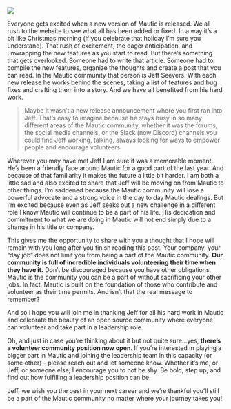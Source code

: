 ![](https://www.mautic.org/wp-content/uploads/2017/12/hands-1947915_1280-1024x576.jpg)


Everyone gets excited when a new version of Mautic is released. We all rush to the website to see what all has been added or fixed. In a way it’s a bit like Christmas morning (if you celebrate that holiday I’m sure you understand). That rush of excitement, the eager anticipation, and unwrapping the new features as you start to read. But there’s something that gets overlooked. Someone had to write that article. Someone had to compile the new features, organize the thoughts and create a post that you can read. In the Mautic community that person is Jeff Seevers. With each new release he works behind the scenes, taking a list of features and bug fixes and crafting them into a story. And we have all benefited from his hard work.



> Maybe it wasn’t a new release announcement where you first ran into Jeff. That’s easy to imagine because he stays busy in so many different areas of the Mautic community, whether it was the forums, the social media channels, or the Slack (now Discord) channels you could find Jeff working, talking, always looking for ways to empower people and encourage volunteers.

Wherever you may have met Jeff I am sure it was a memorable moment. He’s been a friendly face around Mautic for a good part of the last year. And because of that familiarity it makes the future a little bit harder. I am both a little sad and also excited to share that Jeff will be moving on from Mautic to other things. I’m saddened because the Mautic community will lose a powerful advocate and a strong voice in the day to day Mautic dealings. But I’m excited because even as Jeff seeks out a new challenge in a different role I know Mautic will continue to be a part of his life. His dedication and commitment to what we are doing in Mautic will not end simply due to a change in his title or company.

This gives me the opportunity to share with you a thought that I hope will remain with you long after you finish reading this post. Your company, your “day job” does not limit you from being a part of the Mautic community. **Our community is full of incredible individuals volunteering their time when they have it.** Don’t be discouraged because you have other obligations. Mautic is the community you can be a part of without sacrificing your other jobs. In fact, Mautic is built on the foundation of those who contribute and volunteer as their time permits. And isn’t that the real message to remember?

And so I hope you will join me in thanking Jeff for all his hard work in Mautic and celebrate the beauty of an open source community where everyone can volunteer and take part in a leadership role.

Oh, and just in case you’re thinking about it but not quite sure…yes, **there’s a volunteer community position now open**. If you’re interested in playing a bigger part in Mautic and joining the leadership team in this capacity (or some other) - please reach out and let someone know. Whether it’s me, or Jeff, or someone else, I encourage you to not be shy. Be bold, step up, and find out how fulfilling a leadership position can be.

Jeff, we wish you the best in your next career and we’re thankful you’ll still be a part of the Mautic community no matter where your journey takes you!
